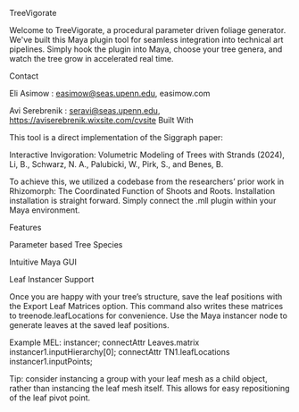 
TreeVigorate

Welcome to TreeVigorate, a procedural parameter driven foliage generator. We've built this Maya plugin tool for seamless integration into technical art pipelines. Simply hook the plugin into Maya, choose your tree genera, and watch the tree grow in accelerated real time.  

Contact

Eli Asimow : easimow@seas.upenn.edu, easimow.com 

Avi Serebrenik : seravi@seas.upenn.edu, https://aviserebrenik.wixsite.com/cvsite
Built With

This tool is a direct implementation of the Siggraph paper:

Interactive Invigoration: Volumetric Modeling of Trees with Strands (2024),  Li, B., Schwarz, N. A., Palubicki, W., Pirk, S., and Benes, B.

To achieve this, we utilized a codebase from the researchers’ prior work in Rhizomorph: The Coordinated Function of Shoots and Roots. 
Installation
installation is straight forward. Simply connect the .mll plugin within your Maya environment.



Features

Parameter based Tree Species



Intuitive Maya GUI 


Leaf Instancer Support

Once you are happy with your tree’s structure, save the leaf positions with the Export Leaf Matrices option. This command also writes these matrices to treenode.leafLocations for convenience. 
Use the Maya instancer node to generate leaves at the saved leaf positions.

Example MEL: instancer; connectAttr Leaves.matrix instancer1.inputHierarchy[0]; connectAttr TN1.leafLocations instancer1.inputPoints;

Tip: consider instancing a group with your leaf mesh as a child object, rather than instancing the leaf mesh itself. This allows for easy repositioning of the leaf pivot point.

